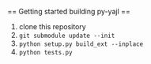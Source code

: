 == Getting started building py-yajl ==

1. clone this repository
2. `git submodule update --init`
3. `python setup.py build_ext --inplace`
4. `python tests.py`

